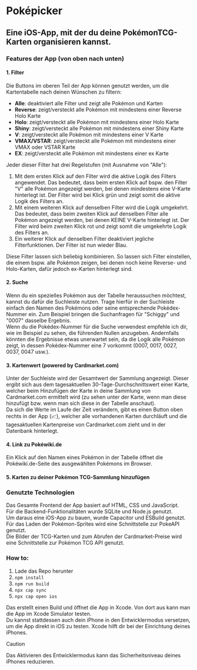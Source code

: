 # Poképicker

## Eine iOS-App, mit der du deine PokémonTCG-Karten organisieren kannst.

### Features der App (von oben nach unten)

#### 1. Filter

Die Buttons im oberen Teil der App können genutzt werden, um die Kartentabelle nach deinen Wünschen zu filtern:

- **Alle**:             deaktiviert alle Filter und zeigt alle Pokémon und Karten
- **Reverse**:          zeigt/versteckt alle Pokémon mit mindestens einer Reverse Holo Karte
- **Holo**:             zeigt/versteckt alle Pokémon mit mindestens einer Holo Karte
- **Shiny**:            zeigt/versteckt alle Pokémon mit mindestens einer Shiny Karte
- **V**:                zeigt/versteckt alle Pokémon mit mindestens einer V Karte
- **VMAX/VSTAR**:       zeigt/versteckt alle Pokémon mit mindestens einer VMAX oder VSTAR Karte
- **EX**:               zeigt/versteckt alle Pokémon mit mindestens einer ex Karte

Jeder dieser Filter hat drei Regelstufen (mit Ausnahme von "Alle"):


1. Mit dem ersten Klick auf den Filter wird die aktive Logik des Filters angewendet. Das bedeutet, dass beim ersten Klick auf bspw. den Filter "V" alle Pokémon angezeigt werden, bei denen mindestens eine V-Karte hinterlegt ist. Der Filter wird bei Klick grün und zeigt somit die aktive Logik des Filters an.<br/>
2. Mit einem weiteren Klick auf denselben Filter wird die Logik umgekehrt. Das bedeutet, dass beim zweiten Klick auf denselben Filter alle Pokémon angezeigt werden, bei denen KEINE V-Karte hinterlegt ist. Der Filter wird beim zweiten Klick rot und zeigt somit die umgekehrte Logik des Filters an.<br/>
3. Ein weiterer Klick auf denselben Filter deaktiviert jegliche Filterfunktionen. Der Filter ist nun wieder Blau.


Diese Filter lassen sich beliebig kombinieren. So lassen sich Filter einstellen, die einem bspw. alle Pokémon zeigen, bei denen noch keine Reverse- und Holo-Karten, dafür jedoch ex-Karten hinterlegt sind.

#### 2. Suche

Wenn du ein spezielles Pokémon aus der Tabelle heraussuchen möchtest, kannst du dafür die Suchleiste nutzen. Trage hierfür in der Suchleiste einfach den Namen des Pokémons oder seine entsprechende Pokédex-Nummer ein. Zum Beispiel bringen die Suchanfragen für "Schiggy" und "0007" dasselbe Ergebnis.<br/>
Wenn du die Pokédex-Nummer für die Suche verwendest empfehle ich dir, wie im Beispiel zu sehen, die führenden Nullen anzugeben. Andernfalls könnten die Ergebnisse etwas unerwartet sein, da die Logik alle Pokémon zeigt, in dessen Pokédex-Nummer eine 7 vorkommt (0007, 0017, 0027, 0037, 0047 usw.).

#### 3. Kartenwert (powered by Cardmarket.com)

Unter der Suchleiste wird der Gesamtwert der Sammlung angezeigt. Dieser ergibt sich aus dem tagesaktuellen 30-Tage-Durchschnittswert einer Karte, welcher beim Hinzufügen der Karte in deine Sammlung von Cardmarket.com ermittelt wird (zu sehen unter der Karte, wenn man diese hinzufügt bzw. wenn man sich diese in der Tabelle anschaut).<br/>
Da sich die Werte im Laufe der Zeit verändern, gibt es einen Button oben rechts in der App (📈), welcher alle vorhandenen Karten durchläuft und die tagesaktuellen Kartenpreise von Cardmarket.com zieht und in der Datenbank hinterlegt.

#### 4. Link zu Pokéwiki.de

Ein Klick auf den Namen eines Pokémon in der Tabelle öffnet die Pokéwiki.de-Seite des ausgewählten Pokémons im Browser.

#### 5. Karten zu deiner Pokémon TCG-Sammlung hinzufügen



### Genutzte Technologien

Das Gesamte Frontend der App basiert auf HTML, CSS und JavaScript.<br/>
Für die Backend-Funktionalitäten wurde SQLite und Node.js genutzt.<br/>
Um daraus eine iOS-App zu bauen, wurde Capacitor und ESBuild genutzt.<br/>
Für das Laden der Pokémon-Sprites wird eine Schnittstelle zur PokeAPI genutzt.<br/>
Die Bilder der TCG-Karten und zum Abrufen der Cardmarket-Preise wird eine Schnittstelle zur Pokémon TCG API genutzt.

### How to:

1. Lade das Repo herunter
2. ```npm install```
3. ```npm run build```
4. ```npx cap sync```
5. ```npx cap open ios```

Das erstellt einen Build und öffnet die App in Xcode. Von dort aus kann man die App im Xcode Simulator testen.<br/>
Du kannst stattdessen auch dein iPhone in den Entwicklermodus versetzen, um die App direkt in iOS zu testen. Xcode hilft dir bei der Einrichtung deines iPhones.<br/>
> [!CAUTION]
> Das Aktivieren des Entwicklermodus kann das Sicherheitsniveau deines iPhones reduzieren.